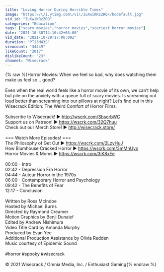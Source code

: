 ```yaml
---
title: "Loving Horror During Horrible Times"
image: "https:\/\/i.ytimg.com\/vi\/IuXwiKRzZRQ\/hqdefault.jpg"
vid_id: "IuXwiKRzZRQ"
categories: "Education"
tags: ["scary movies","horror movies","scariest horror movies"]
date: "2021-10-30T14:10:42+03:00"
vid_date: "2021-10-29T17:00:09Z"
duration: "PT13M43S"
viewcount: "34449"
likeCount: "2017"
dislikeCount: "23"
channel: "Wisecrack"
---
```

{% raw %}Horror Movies: When we feel so bad, why does watching them make us feel so… good? <br /><br />Even when the real world feels like a horror movie of its own, we can’t help but pile on the anxiety with a queue full of scary movies. Is screaming out loud better than screaming into our pillows at night? Let’s find out in this Wisecrack Edition: The Weird Comfort of Horror Films.<br /><br />Subscribe to Wisecrack! ► <a rel="nofollow" target="blank" href="http://wscrk.com/SbscrbWC">http://wscrk.com/SbscrbWC</a><br />Support us on Patreon! ► <a rel="nofollow" target="blank" href="https://wscrk.com/32Q7huu">https://wscrk.com/32Q7huu</a><br />Check out our Merch Store! ► <a rel="nofollow" target="blank" href="http://wisecrack.store/">http://wisecrack.store/</a><br /><br />=== Watch More Episodes! ===<br />The Philosophy of Get Out ► <a rel="nofollow" target="blank" href="https://wscrk.com/2LzyHuJ">https://wscrk.com/2LzyHuJ</a><br />How Blumhouse Cracked Horror ► <a rel="nofollow" target="blank" href="https://wscrk.com/3mMnUyx">https://wscrk.com/3mMnUyx</a><br />Horror Movies &amp; Moms ► <a rel="nofollow" target="blank" href="https://wscrk.com/3iK8xEe">https://wscrk.com/3iK8xEe</a><br /><br />00:00 - Intro<br />02:42 - Depression Era Horror<br />04:44 - Auteur Horror in the 1970s<br />06:00 - Contemporary Horror and Psychology<br />09:42 - The Benefits of Fear<br />12:17 - Conclusion<br /><br />Written by Ross McIndoe<br />Hosted by Michael Burns<br />Directed by Raymond Creamer<br />Motion Graphics by Benji Dunaief<br />Edited by Andrew Nishimura<br />Video Title Card by Amanda Murphy<br />Produced by Evan Yee<br />Additional Production Assistance by Olivia Redden<br />Music courtesy of Epidemic Sound<br /><br />#horror #spooky #wisecrack<br /><br />© 2021 Wisecrack / Omnia Media, Inc. / Enthusiast Gaming{% endraw %}
